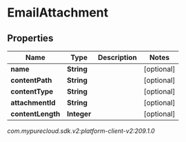 # EmailAttachment


## Properties

| Name | Type | Description | Notes |
| ------------ | ------------- | ------------- | ------------- |
| **name** | **String** |  |  [optional] |
| **contentPath** | **String** |  |  [optional] |
| **contentType** | **String** |  |  [optional] |
| **attachmentId** | **String** |  |  [optional] |
| **contentLength** | **Integer** |  |  [optional] |




_com.mypurecloud.sdk.v2:platform-client-v2:209.1.0_
